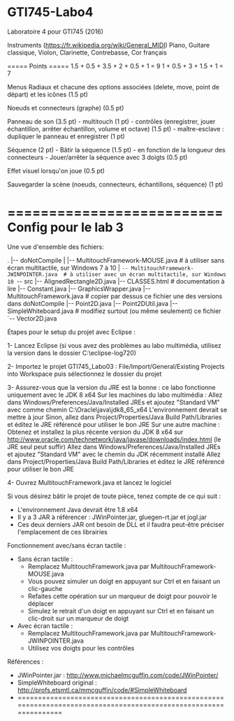 # GTI745-Labo4
Laboratoire 4 pour GTI745 (2016)


Instruments (https://fr.wikipedia.org/wiki/General_MIDI)
Piano, Guitare classique, Violon, Clarinette, Contrebasse, Cor français

===== Points =====
1.5 + 0.5 + 3.5 + 2 + 0.5 + 1 = 9 
1 + 0.5 + 3 + 1.5 + 1 = 7

Menus Radiaux et chacune des options associées (delete, move, point de départ) et les icônes (1.5 pt)

Noeuds et connecteurs (graphe) (0.5 pt)

Panneau de son (3.5 pt)
	- multitouch (1 pt)
	- contrôles (enregistrer, jouer échantillon, arrêter échantillon, volume et octave) (1.5 pt)
	- maître-esclave : dupliquer le panneau et enregistrer (1 pt)

Séquence (2 pt)
	- Bâtir la séquence (1.5 pt)
	 	- en fonction de la longueur des connecteurs
	- Jouer/arrêter la séquence avec 3 doigts (0.5 pt)

Effet visuel lorsqu'on joue (0.5 pt)

Sauvegarder la scène (noeuds, connecteurs, échantillons, séquence) (1 pt)

==========================
Config pour le lab 3
=================================================================================================================
Une vue d'ensemble des fichiers:

.
|-- doNotCompile
|   |-- MultitouchFramework-MOUSE.java        # à utiliser sans écran multitactile, sur Windows 7 à 10
|   `-- MultitouchFramework-JWINPOINTER.java  # à utiliser avec un écran multitactile, sur Windows 10
`-- src
    |-- AlignedRectangle2D.java
    |-- CLASSES.html             # documentation à lire
    |-- Constant.java
    |-- GraphicsWrapper.java
    |-- MultitouchFramework.java # copier par dessus ce fichier une des versions dans doNotCompile
    |-- Point2D.java
    |-- Point2DUtil.java
    |-- SimpleWhiteboard.java    # modifiez surtout (ou même seulement) ce fichier
    `-- Vector2D.java


Étapes pour le setup du projet avec Eclipse :

1- Lancez Eclipse (si vous avez des problèmes au labo multimédia, utilisez la version dans le dossier C:\eclipse-log720)

2- Importez le projet GTI745_Labo03 : File/Import/General/Existing Projects into Workspace puis sélectionnez le dossier du projet

3- Assurez-vous que la version du JRE est la bonne : ce labo fonctionne uniquement avec le JDK 8 x64
	Sur les machines du labo multimédia :
		Allez dans Windows/Preferences/Java/Installed JREs et ajoutez "Standard VM" avec comme chemin C:\Oracle\java\jdk8_65_x64
		L'environnement devrait se mettre à jour
			Sinon, allez dans Project/Properties/Java Build Path/Libraries et éditez le JRE référencé pour utiliser le bon JRE
	Sur une autre machine :
		Obtenez et installez la plus récente version du JDK 8 x64 sur http://www.oracle.com/technetwork/java/javase/downloads/index.html (le JRE seul peut suffir)
		Allez dans Windows/Preferences/Java/Installed JREs et ajoutez "Standard VM" avec le chemin du JDK récemment installé
		Allez dans Project/Properties/Java Build Path/Libraries et éditez le JRE référencé pour utiliser le bon JRE

4- Ouvrez MultitouchFramework.java et lancez le logiciel


Si vous désirez bâtir le projet de toute pièce, tenez compte de ce qui suit :
- L'environnement Java devrait être 1.8 x64
- Il y a 3 JAR à référencer : JWinPointer.jar, gluegen-rt.jar et jogl.jar
- Ces deux derniers JAR ont besoin de DLL et il faudra peut-être préciser l'emplacement de ces librairies


Fonctionnement avec/sans écran tactile :
- Sans écran tactile :
	- Remplacez MultitouchFramework.java par MultitouchFramework-MOUSE.java
	- Vous pouvez simuler un doigt en appuyant sur Ctrl et en faisant un clic-gauche
	- Refaites cette opération sur un marqueur de doigt pour pouvoir le déplacer
	- Simulez le retrait d'un doigt en appuyant sur Ctrl et en faisant un clic-droit sur un marqueur de doigt
- Avec écran tactile :
	- Remplacez MultitouchFramework.java par MultitouchFramework-JWINPOINTER.java
	- Utilisez vos doigts pour les contrôles


Références :
- JWinPointer.jar : http://www.michaelmcguffin.com/code/JWinPointer/
- SimpleWhiteboard original : http://profs.etsmtl.ca/mmcguffin/code/#SimpleWhiteboard
- =================================================================================================================
